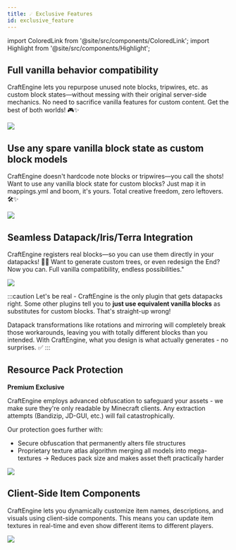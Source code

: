 ```yaml
---
title: ☄️ Exclusive Features
id: exclusive_feature
---
```


import ColoredLink from '@site/src/components/ColoredLink';
import Highlight from '@site/src/components/Highlight';

## Full vanilla behavior compatibility

CraftEngine lets you repurpose unused note blocks, tripwires, etc. as custom block states—without messing with their original server-side mechanics. 
No need to sacrifice vanilla features for custom content. Get the best of both worlds! 🎮✨

![](/img/preserve_vanilla_block_behavior.png)

## Use any spare vanilla block state as custom block models

CraftEngine doesn't hardcode note blocks or tripwires—you call the shots! Want to use any vanilla block state for custom blocks? Just map it in mappings.yml and boom, it's yours. Total creative freedom, zero leftovers. 🛠️✨

![](/img/use_any_block.png)

## Seamless Datapack/Iris/Terra Integration

CraftEngine registers real blocks—so you can use them directly in your datapacks! 🌳✨ Want to generate custom trees, or even redesign the End? Now you can. Full vanilla compatibility, endless possibilities."

![](/img/datapack_tree.png)

:::caution
Let's be real - CraftEngine is the only plugin that gets datapacks right. Some other plugins tell you to **just use equivalent vanilla blocks** as substitutes for custom blocks. That's straight-up wrong!

Datapack transformations like rotations and mirroring will completely break those workarounds, leaving you with totally different blocks than you intended. With CraftEngine, what you design is what actually generates - no surprises. ✅
:::

## Resource Pack Protection

<Highlight color="#f2184eff">**Premium Exclusive**</Highlight>

CraftEngine employs advanced obfuscation to safeguard your assets - we make sure they're only readable by Minecraft clients. Any extraction attempts (Bandizip, JD-GUI, etc.) will fail catastrophically.

Our protection goes further with:
- Secure obfuscation that permanently alters file structures
- Proprietary texture atlas algorithm merging all models into mega-textures
→ Reduces pack size and makes asset theft practically harder

![](/img/pack_obfuscation.png)

## Client-Side Item Components

CraftEngine lets you dynamically customize item names, descriptions, and visuals using client-side components. This means you can update item textures in real-time and even show different items to different players.

![](/img/clientbound_data.png)


